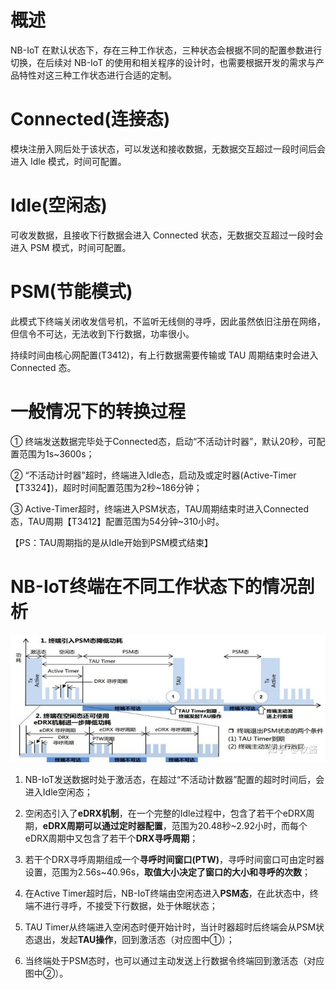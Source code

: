 # 概述

NB-IoT 在默认状态下，存在三种工作状态，三种状态会根据不同的配置参数进行切换，在后续对 NB-IoT 的使用和相关程序的设计时，也需要根据开发的需求与产品特性对这三种工作状态进行合适的定制。

# Connected(连接态)

模块注册入网后处于该状态，可以发送和接收数据，无数据交互超过一段时间后会进入 Idle 模式，时间可配置。

# Idle(空闲态)

可收发数据，且接收下行数据会进入 Connected 状态，无数据交互超过一段时会进入 PSM 模式，时间可配置。

# PSM(节能模式)

此模式下终端关闭收发信号机，不监听无线侧的寻呼，因此虽然依旧注册在网络，但信令不可达，无法收到下行数据，功率很小。

持续时间由核心网配置(T3412)，有上行数据需要传输或 TAU 周期结束时会进入 Connected 态。

# 一般情况下的转换过程
① 终端发送数据完毕处于Connected态，启动“不活动计时器”，默认20秒，可配置范围为1s~3600s；

② “不活动计时器”超时，终端进入Idle态，启动及或定时器(Active-Timer【T3324】)，超时时间配置范围为2秒~186分钟；

③ Active-Timer超时，终端进入PSM状态，TAU周期结束时进入Connected态，TAU周期【T3412】配置范围为54分钟~310小时。

【PS：TAU周期指的是从Idle开始到PSM模式结束】

# NB-IoT终端在不同工作状态下的情况剖析

![NB-IoT终端在不同工作状态下的情况剖析图](assets/images/NB-IoT终端在不同工作状态下的情况剖析图.jpg)

1. NB-IoT发送数据时处于激活态，在超过“不活动计数器”配置的超时时间后，会进入Idle空闲态；

1. 空闲态引入了**eDRX机制**，在一个完整的Idle过程中，包含了若干个eDRX周期，**eDRX周期可以通过定时器配置**，范围为20.48秒~2.92小时，而每个eDRX周期中又包含了若干个**DRX寻呼周期**；

1. 若干个DRX寻呼周期组成一个**寻呼时间窗口(PTW)**，寻呼时间窗口可由定时器设置，范围为2.56s~40.96s，**取值大小决定了窗口的大小和寻呼的次数**；

1. 在Active Timer超时后，NB-IoT终端由空闲态进入**PSM态**，在此状态中，终端不进行寻呼，不接受下行数据，处于休眠状态；

1. TAU Timer从终端进入空闲态时便开始计时，当计时器超时后终端会从PSM状态退出，发起**TAU操作**，回到激活态（对应图中①）；

1. 当终端处于PSM态时，也可以通过主动发送上行数据令终端回到激活态（对应图中②）。
